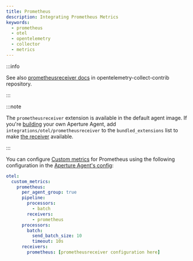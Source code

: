 ```yaml
---
title: Prometheus
description: Integrating Prometheus Metrics
keywords:
  - prometheus
  - otel
  - opentelemetry
  - collector
  - metrics
---
```


:::info

See also [prometheusreceiver docs][receiver] in opentelemetry-collect-contrib
repository.

:::

:::note

The `prometheusreceiver` extension is available in the default agent image. If
you're [building][build] your own Aperture Agent, add
`integrations/otel/prometheusreceiver` to the `bundled_extensions` list to make
[the receiver][receiver] available.

:::

You can configure [Custom metrics][custom-metrics] for Prometheus using the
following configuration in the [Aperture Agent's config][agent-config]:

```yaml
otel:
  custom_metrics:
    prometheus:
      per_agent_group: true
      pipeline:
        processors:
          - batch
        receivers:
          - prometheus
      processors:
        batch:
          send_batch_size: 10
          timeout: 10s
      receivers:
        prometheus: [prometheusreceiver configuration here]
```

[build]: /reference/aperturectl/build/agent/agent.md
[receiver]:
  https://github.com/open-telemetry/opentelemetry-collector-contrib/tree/main/receiver/prometheusreceiver
[custom-metrics]: /reference/configuration/agent.md#custom-metrics-config
[agent-config]: /reference/configuration/agent.md#agent-o-t-e-l-config
